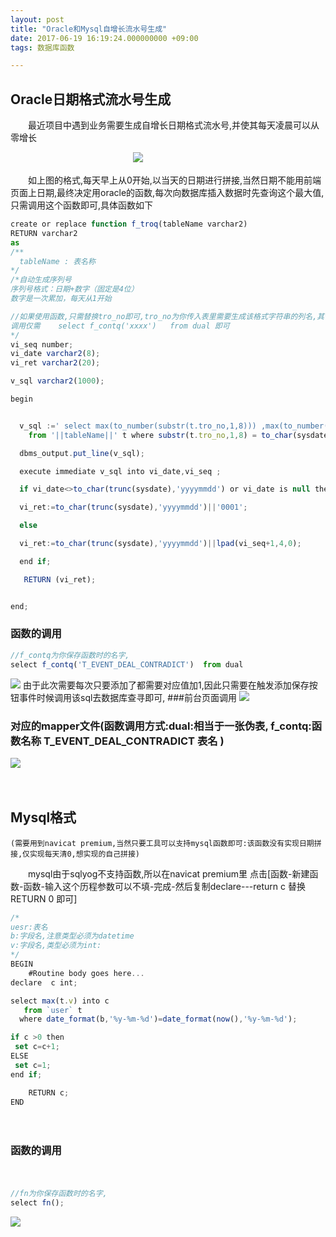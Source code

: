 ```yaml
---
layout: post
title: "Oracle和Mysql自增长流水号生成"
date: 2017-06-19 16:19:24.000000000 +09:00
tags: 数据库函数

---
```

## Oracle日期格式流水号生成
    
　　最近项目中遇到业务需要生成自增长日期格式流水号,并使其每天凌晨可以从零增长
	
　　　　　　　　　　　　　　![](http://i.imgur.com/T00Wd6B.png) 

　　如上图的格式,每天早上从0开始,以当天的日期进行拼接,当然日期不能用前端页面上日期,最终决定用oracle的函数,每次向数据库插入数据时先查询这个最大值,只需调用这个函数即可,具体函数如下
``` javascript
create or replace function f_troq(tableName varchar2)
RETURN varchar2
as
/**
  tableName : 表名称
*/
/*自动生成序列号
序列号格式：日期+数字（固定是4位）
数字是一次累加，每天从1开始

//如果使用函数,只需替换tro_no即可,tro_no为你传入表里需要生成该格式字符串的列名,其他或者改个函数名称即可
调用仅需 	select f_contq('xxxx')   from dual 即可
*/
vi_seq number;
vi_date varchar2(8);
vi_ret varchar2(20);

v_sql varchar2(1000);

begin


  v_sql :=' select max(to_number(substr(t.tro_no,1,8))) ,max(to_number(substr(t.tro_no,9,4)))
    from '||tableName||' t where substr(t.tro_no,1,8) = to_char(sysdate,''yyyymmdd'')';

  dbms_output.put_line(v_sql);

  execute immediate v_sql into vi_date,vi_seq ;

  if vi_date<>to_char(trunc(sysdate),'yyyymmdd') or vi_date is null then

  vi_ret:=to_char(trunc(sysdate),'yyyymmdd')||'0001';

  else

  vi_ret:=to_char(trunc(sysdate),'yyyymmdd')||lpad(vi_seq+1,4,0);

  end if;

   RETURN (vi_ret);


end;
```
### 函数的调用
``` javascript
//f_contq为你保存函数时的名字,
select f_contq('T_EVENT_DEAL_CONTRADICT')  from dual
```
![](http://i.imgur.com/H28ECHc.png)
由于此次需要每次只要添加了都需要对应值加1,因此只需要在触发添加保存按钮事件时候调用该sql去数据库查寻即可,
###前台页面调用
![](http://i.imgur.com/M95QtmL.png)
### 对应的mapper文件(函数调用方式:dual:相当于一张伪表, f_contq:函数名称 T_EVENT_DEAL_CONTRADICT 表名 )
![](http://i.imgur.com/EQGD9Uk.png)

　　	

## Mysql格式
	(需要用到navicat premium,当然只要工具可以支持mysql函数即可:该函数没有实现日期拼接,仅实现每天清0,想实现的自己拼接)
　　mysql由于sqlyog不支持函数,所以在navicat premium里 点击[函数-新建函数-函数-输入这个历程参数可以不填-完成-然后复制declare---return c 替换RETURN 0 即可]
  　　
``` javascript
/*
uesr:表名
b:字段名,注意类型必须为datetime
v:字段名,类型必须为int:
*/
BEGIN
	#Routine body goes here...
declare  c int;

select max(t.v) into c
   from `user` t
  where date_format(b,'%y-%m-%d')=date_format(now(),'%y-%m-%d');

if c >0 then 
 set c=c+1;
ELSE
 set c=1;
end if;

	RETURN c;
END

```
　　
### 函数的调用
　　
``` javascript
//fn为你保存函数时的名字,
select fn();
```
![](http://i.imgur.com/DElXmu6.png)

